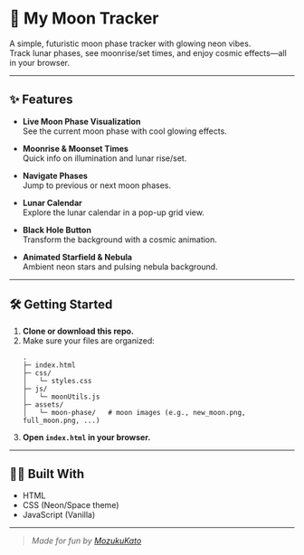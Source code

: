 # 🌙 My Moon Tracker

A simple, futuristic moon phase tracker with glowing neon vibes.  
Track lunar phases, see moonrise/set times, and enjoy cosmic effects—all in your browser.

---

## ✨ Features

- **Live Moon Phase Visualization**  
  See the current moon phase with cool glowing effects.

- **Moonrise & Moonset Times**  
  Quick info on illumination and lunar rise/set.

- **Navigate Phases**  
  Jump to previous or next moon phases.

- **Lunar Calendar**  
  Explore the lunar calendar in a pop-up grid view.

- **Black Hole Button**  
  Transform the background with a cosmic animation.

- **Animated Starfield & Nebula**  
  Ambient neon stars and pulsing nebula background.

---

## 🛠️ Getting Started

1. **Clone or download this repo.**
2. Make sure your files are organized:
   ```
   .
   ├─ index.html
   ├─ css/
   │   └─ styles.css
   ├─ js/
   │   └─ moonUtils.js
   ├─ assets/
   │   └─ moon-phase/   # moon images (e.g., new_moon.png, full_moon.png, ...)
   ```
3. **Open `index.html` in your browser.**

---

## 🧑‍💻 Built With

- HTML
- CSS (Neon/Space theme)
- JavaScript (Vanilla)

---

> _Made for fun by [MozukuKato](https://github.com/MozukuKato)_
